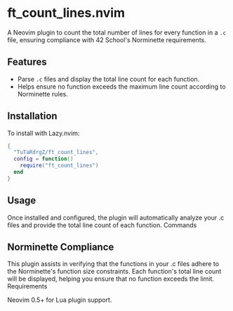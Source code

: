 # ft_count_lines.nvim

A Neovim plugin to count the total number of lines for every function in a `.c` file, ensuring compliance with 42 School's Norminette requirements.

## Features

- Parse `.c` files and display the total line count for each function.
- Helps ensure no function exceeds the maximum line count according to Norminette rules.

## Installation

To install with Lazy.nvim:

```lua
{
  "TuTaRdrgZ/ft_count_lines",
  config = function()
    require("ft_count_lines")
  end
}
```
## Usage

Once installed and configured, the plugin will automatically analyze your .c files and provide the total line count of each function.
Commands

## Norminette Compliance

This plugin assists in verifying that the functions in your .c files adhere to the Norminette's function size constraints. Each function's total line count will be displayed, helping you ensure that no function exceeds the limit.
Requirements

Neovim 0.5+ for Lua plugin support.
